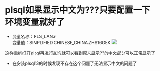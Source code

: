 # plsql如果显示中文为???只要配置一下环境变量就好了  
*  变量名称：NLS_LANG  
   变量值：SIMPLIFIED CHINESE_CHINA.ZHS16GBK 
 ![](https://upload-images.jianshu.io/upload_images/17736870-4cf9b8d30ff04de3.png?imageMogr2/auto-orient/strip%7CimageView2/2/w/1240)
 
 这样重新打开plsql再进行查询就可以看到原来显示??的中文部分可以正常显示了
  
* 在安装plsql13的时候发现不存在这个问题了无法显示中文的问题了

